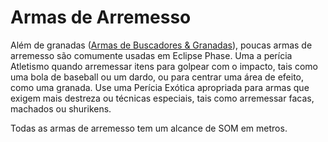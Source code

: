 # Armas de Arremesso

Além de granadas ([Armas de Buscadores & Granadas](../12/10-seeker-weapons-and-grenades.md)), poucas armas de arremesso são comumente usadas em Eclipse Phase. Uma a perícia Atletismo quando arremessar itens para golpear com o impacto, tais como uma bola de baseball ou um dardo, ou para centrar uma área de efeito, como uma granada. Use uma Perícia Exótica apropriada para armas que exigem mais destreza ou técnicas especiais, tais como arremessar facas, machados ou shurikens.

Todas as armas de arremesso tem um alcance de SOM em metros.
